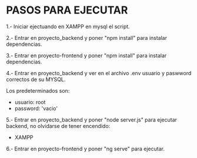 # PASOS PARA EJECUTAR

1.- Iniciar ejectuando en XAMPP en mysql el script.

2.- Entrar en proyecto_backend y poner "npm install" para instalar dependencias.

3.- Entrar en proyecto-frontend y poner "npm install" para instalar dependencias.

4.- Entrar en proyecto_backend y ver en el archivo .env usuario y paswword correctos de su MYSQL.

Los predeterminados son:

- usuario: root
- password: 'vacio'

5.- Entrar en proyecto_backend y poner "node server.js" para ejecutar backend, no olvidarse de tener encendido:

- XAMPP

6.- Entrar en proyecto-frontend y poner "ng serve" para ejecutar.
